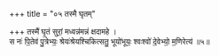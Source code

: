 +++
title = "०५ तस्मै घृतम्"

+++
तस्मै॑ घृ॒तं सुरां॒ मध्वन्न॑मन्नं क्षदामहे ।  
स नः॑ पि॒तेव॑ पु॒त्रेभ्यः॒ श्रेयः॑श्रेयश्चिकित्सतु॒ भूयो॑भूयः॒ श्वःश्वो॑ दे॒वेभ्यो॒ म॒णिरेत्य॑ ॥५॥  